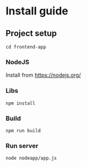 # Install guide

## Project setup
```shell
cd frontend-app
```
### NodeJS
Install from https://nodejs.org/

### Libs
```shell
npm install
```

### Build
```
npm run build
```

### Run server
```shell
node nodeapp/app.js
```
